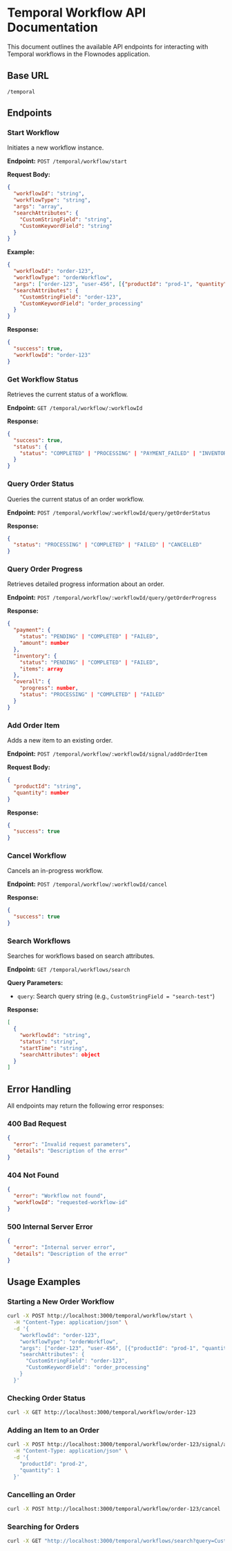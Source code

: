 # Temporal Workflow API Documentation

This document outlines the available API endpoints for interacting with Temporal workflows in the Flownodes application.

## Base URL
```
/temporal
```

## Endpoints

### Start Workflow
Initiates a new workflow instance.

**Endpoint:** `POST /temporal/workflow/start`

**Request Body:**
```json
{
  "workflowId": "string",
  "workflowType": "string",
  "args": "array",
  "searchAttributes": {
    "CustomStringField": "string",
    "CustomKeywordField": "string"
  }
}
```

**Example:**
```json
{
  "workflowId": "order-123",
  "workflowType": "orderWorkflow",
  "args": ["order-123", "user-456", [{"productId": "prod-1", "quantity": 2}], 100],
  "searchAttributes": {
    "CustomStringField": "order-123",
    "CustomKeywordField": "order_processing"
  }
}
```

**Response:**
```json
{
  "success": true,
  "workflowId": "order-123"
}
```

### Get Workflow Status
Retrieves the current status of a workflow.

**Endpoint:** `GET /temporal/workflow/:workflowId`

**Response:**
```json
{
  "success": true,
  "status": {
    "status": "COMPLETED" | "PROCESSING" | "PAYMENT_FAILED" | "INVENTORY_FAILED" | "CANCELLED"
  }
}
```

### Query Order Status
Queries the current status of an order workflow.

**Endpoint:** `POST /temporal/workflow/:workflowId/query/getOrderStatus`

**Response:**
```json
{
  "status": "PROCESSING" | "COMPLETED" | "FAILED" | "CANCELLED"
}
```

### Query Order Progress
Retrieves detailed progress information about an order.

**Endpoint:** `POST /temporal/workflow/:workflowId/query/getOrderProgress`

**Response:**
```json
{
  "payment": {
    "status": "PENDING" | "COMPLETED" | "FAILED",
    "amount": number
  },
  "inventory": {
    "status": "PENDING" | "COMPLETED" | "FAILED",
    "items": array
  },
  "overall": {
    "progress": number,
    "status": "PROCESSING" | "COMPLETED" | "FAILED"
  }
}
```

### Add Order Item
Adds a new item to an existing order.

**Endpoint:** `POST /temporal/workflow/:workflowId/signal/addOrderItem`

**Request Body:**
```json
{
  "productId": "string",
  "quantity": number
}
```

**Response:**
```json
{
  "success": true
}
```

### Cancel Workflow
Cancels an in-progress workflow.

**Endpoint:** `POST /temporal/workflow/:workflowId/cancel`

**Response:**
```json
{
  "success": true
}
```

### Search Workflows
Searches for workflows based on search attributes.

**Endpoint:** `GET /temporal/workflows/search`

**Query Parameters:**
- `query`: Search query string (e.g., `CustomStringField = "search-test"`)

**Response:**
```json
[
  {
    "workflowId": "string",
    "status": "string",
    "startTime": "string",
    "searchAttributes": object
  }
]
```

## Error Handling

All endpoints may return the following error responses:

### 400 Bad Request
```json
{
  "error": "Invalid request parameters",
  "details": "Description of the error"
}
```

### 404 Not Found
```json
{
  "error": "Workflow not found",
  "workflowId": "requested-workflow-id"
}
```

### 500 Internal Server Error
```json
{
  "error": "Internal server error",
  "details": "Description of the error"
}
```

## Usage Examples

### Starting a New Order Workflow
```bash
curl -X POST http://localhost:3000/temporal/workflow/start \
  -H "Content-Type: application/json" \
  -d '{
    "workflowId": "order-123",
    "workflowType": "orderWorkflow",
    "args": ["order-123", "user-456", [{"productId": "prod-1", "quantity": 2}], 100],
    "searchAttributes": {
      "CustomStringField": "order-123",
      "CustomKeywordField": "order_processing"
    }
  }'
```

### Checking Order Status
```bash
curl -X GET http://localhost:3000/temporal/workflow/order-123
```

### Adding an Item to an Order
```bash
curl -X POST http://localhost:3000/temporal/workflow/order-123/signal/addOrderItem \
  -H "Content-Type: application/json" \
  -d '{
    "productId": "prod-2",
    "quantity": 1
  }'
```

### Cancelling an Order
```bash
curl -X POST http://localhost:3000/temporal/workflow/order-123/cancel
```

### Searching for Orders
```bash
curl -X GET "http://localhost:3000/temporal/workflows/search?query=CustomStringField = 'order-123'"
```
